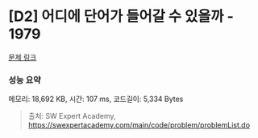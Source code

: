 # [D2] 어디에 단어가 들어갈 수 있을까 - 1979 

[문제 링크](https://swexpertacademy.com/main/code/problem/problemDetail.do?contestProbId=AV5PuPq6AaQDFAUq) 

### 성능 요약

메모리: 18,692 KB, 시간: 107 ms, 코드길이: 5,334 Bytes



> 출처: SW Expert Academy, https://swexpertacademy.com/main/code/problem/problemList.do